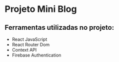 # Projeto Mini Blog

## Ferramentas utilizadas no projeto:
- React JavaScript
- React Router Dom
- Context API
- Firebase Authentication
